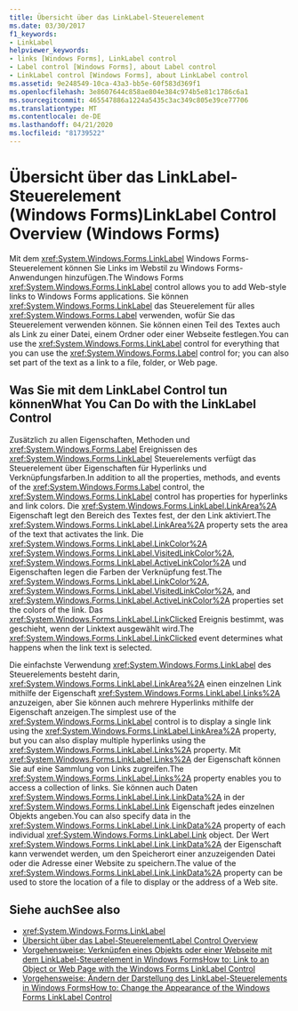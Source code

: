 ```yaml
---
title: Übersicht über das LinkLabel-Steuerelement
ms.date: 03/30/2017
f1_keywords:
- LinkLabel
helpviewer_keywords:
- links [Windows Forms], LinkLabel control
- Label control [Windows Forms], about Label control
- LinkLabel control [Windows Forms], about LinkLabel control
ms.assetid: 9e248549-10ca-43a3-bb5e-60f583d369f1
ms.openlocfilehash: 3e8607644c858ae804e384c974b5e81c1786c6a1
ms.sourcegitcommit: 465547886a1224a5435c3ac349c805e39ce77706
ms.translationtype: MT
ms.contentlocale: de-DE
ms.lasthandoff: 04/21/2020
ms.locfileid: "81739522"
---
```

# <a name="linklabel-control-overview-windows-forms"></a><span data-ttu-id="2c602-102">Übersicht über das LinkLabel-Steuerelement (Windows Forms)</span><span class="sxs-lookup"><span data-stu-id="2c602-102">LinkLabel Control Overview (Windows Forms)</span></span>
<span data-ttu-id="2c602-103">Mit dem <xref:System.Windows.Forms.LinkLabel> Windows Forms-Steuerelement können Sie Links im Webstil zu Windows Forms-Anwendungen hinzufügen.</span><span class="sxs-lookup"><span data-stu-id="2c602-103">The Windows Forms <xref:System.Windows.Forms.LinkLabel> control allows you to add Web-style links to Windows Forms applications.</span></span> <span data-ttu-id="2c602-104">Sie können <xref:System.Windows.Forms.LinkLabel> das Steuerelement für alles <xref:System.Windows.Forms.Label> verwenden, wofür Sie das Steuerelement verwenden können. Sie können einen Teil des Textes auch als Link zu einer Datei, einem Ordner oder einer Webseite festlegen.</span><span class="sxs-lookup"><span data-stu-id="2c602-104">You can use the <xref:System.Windows.Forms.LinkLabel> control for everything that you can use the <xref:System.Windows.Forms.Label> control for; you can also set part of the text as a link to a file, folder, or Web page.</span></span>  
  
## <a name="what-you-can-do-with-the-linklabel-control"></a><span data-ttu-id="2c602-105">Was Sie mit dem LinkLabel Control tun können</span><span class="sxs-lookup"><span data-stu-id="2c602-105">What You Can Do with the LinkLabel Control</span></span>  
 <span data-ttu-id="2c602-106">Zusätzlich zu allen Eigenschaften, Methoden und <xref:System.Windows.Forms.Label> Ereignissen des <xref:System.Windows.Forms.LinkLabel> Steuerelements verfügt das Steuerelement über Eigenschaften für Hyperlinks und Verknüpfungsfarben.</span><span class="sxs-lookup"><span data-stu-id="2c602-106">In addition to all the properties, methods, and events of the <xref:System.Windows.Forms.Label> control, the <xref:System.Windows.Forms.LinkLabel> control has properties for hyperlinks and link colors.</span></span> <span data-ttu-id="2c602-107">Die <xref:System.Windows.Forms.LinkLabel.LinkArea%2A> Eigenschaft legt den Bereich des Textes fest, der den Link aktiviert.</span><span class="sxs-lookup"><span data-stu-id="2c602-107">The <xref:System.Windows.Forms.LinkLabel.LinkArea%2A> property sets the area of the text that activates the link.</span></span> <span data-ttu-id="2c602-108">Die <xref:System.Windows.Forms.LinkLabel.LinkColor%2A> <xref:System.Windows.Forms.LinkLabel.VisitedLinkColor%2A>, <xref:System.Windows.Forms.LinkLabel.ActiveLinkColor%2A> und Eigenschaften legen die Farben der Verknüpfung fest.</span><span class="sxs-lookup"><span data-stu-id="2c602-108">The <xref:System.Windows.Forms.LinkLabel.LinkColor%2A>, <xref:System.Windows.Forms.LinkLabel.VisitedLinkColor%2A>, and <xref:System.Windows.Forms.LinkLabel.ActiveLinkColor%2A> properties set the colors of the link.</span></span> <span data-ttu-id="2c602-109">Das <xref:System.Windows.Forms.LinkLabel.LinkClicked> Ereignis bestimmt, was geschieht, wenn der Linktext ausgewählt wird.</span><span class="sxs-lookup"><span data-stu-id="2c602-109">The <xref:System.Windows.Forms.LinkLabel.LinkClicked> event determines what happens when the link text is selected.</span></span>  
  
 <span data-ttu-id="2c602-110">Die einfachste Verwendung <xref:System.Windows.Forms.LinkLabel> des Steuerelements besteht darin, <xref:System.Windows.Forms.LinkLabel.LinkArea%2A> einen einzelnen Link mithilfe der Eigenschaft <xref:System.Windows.Forms.LinkLabel.Links%2A> anzuzeigen, aber Sie können auch mehrere Hyperlinks mithilfe der Eigenschaft anzeigen.</span><span class="sxs-lookup"><span data-stu-id="2c602-110">The simplest use of the <xref:System.Windows.Forms.LinkLabel> control is to display a single link using the <xref:System.Windows.Forms.LinkLabel.LinkArea%2A> property, but you can also display multiple hyperlinks using the <xref:System.Windows.Forms.LinkLabel.Links%2A> property.</span></span> <span data-ttu-id="2c602-111">Mit <xref:System.Windows.Forms.LinkLabel.Links%2A> der Eigenschaft können Sie auf eine Sammlung von Links zugreifen.</span><span class="sxs-lookup"><span data-stu-id="2c602-111">The <xref:System.Windows.Forms.LinkLabel.Links%2A> property enables you to access a collection of links.</span></span> <span data-ttu-id="2c602-112">Sie können auch Daten <xref:System.Windows.Forms.LinkLabel.Link.LinkData%2A> in der <xref:System.Windows.Forms.LinkLabel.Link> Eigenschaft jedes einzelnen Objekts angeben.</span><span class="sxs-lookup"><span data-stu-id="2c602-112">You can also specify data in the <xref:System.Windows.Forms.LinkLabel.Link.LinkData%2A> property of each individual <xref:System.Windows.Forms.LinkLabel.Link> object.</span></span> <span data-ttu-id="2c602-113">Der Wert <xref:System.Windows.Forms.LinkLabel.Link.LinkData%2A> der Eigenschaft kann verwendet werden, um den Speicherort einer anzuzeigenden Datei oder die Adresse einer Website zu speichern.</span><span class="sxs-lookup"><span data-stu-id="2c602-113">The value of the <xref:System.Windows.Forms.LinkLabel.Link.LinkData%2A> property can be used to store the location of a file to display or the address of a Web site.</span></span>  
  
## <a name="see-also"></a><span data-ttu-id="2c602-114">Siehe auch</span><span class="sxs-lookup"><span data-stu-id="2c602-114">See also</span></span>

- <xref:System.Windows.Forms.LinkLabel>
- [<span data-ttu-id="2c602-115">Übersicht über das Label-Steuerelement</span><span class="sxs-lookup"><span data-stu-id="2c602-115">Label Control Overview</span></span>](label-control-overview-windows-forms.md)
- [<span data-ttu-id="2c602-116">Vorgehensweise: Verknüpfen eines Objekts oder einer Webseite mit dem LinkLabel-Steuerelement in Windows Forms</span><span class="sxs-lookup"><span data-stu-id="2c602-116">How to: Link to an Object or Web Page with the Windows Forms LinkLabel Control</span></span>](link-to-an-object-or-web-page-with-wf-linklabel-control.md)
- [<span data-ttu-id="2c602-117">Vorgehensweise: Ändern der Darstellung des LinkLabel-Steuerelements in Windows Forms</span><span class="sxs-lookup"><span data-stu-id="2c602-117">How to: Change the Appearance of the Windows Forms LinkLabel Control</span></span>](how-to-change-the-appearance-of-the-windows-forms-linklabel-control.md)
